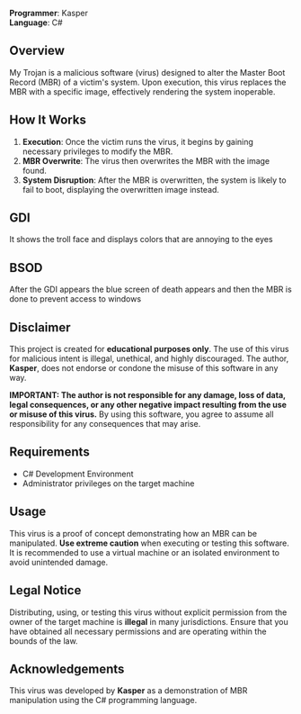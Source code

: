 
**Programmer**: Kasper  
**Language**: C#

## Overview

My Trojan is a malicious software (virus) designed to alter the Master Boot Record (MBR) of a victim's system. Upon execution, this virus replaces the MBR with a specific image, effectively rendering the system inoperable.

## How It Works

1. **Execution**: Once the victim runs the virus, it begins by gaining necessary privileges to modify the MBR.
2. **MBR Overwrite**: The virus then overwrites the MBR with the image found.
3. **System Disruption**: After the MBR is overwritten, the system is likely to fail to boot, displaying the overwritten image instead.

## GDI

It shows the troll face and displays colors that are annoying to the eyes


## BSOD

After the GDI appears the blue screen of death appears and then the MBR is done to prevent access to windows


## Disclaimer

This project is created for **educational purposes only**. The use of this virus for malicious intent is illegal, unethical, and highly discouraged. The author, **Kasper**, does not endorse or condone the misuse of this software in any way. 

**IMPORTANT: The author is not responsible for any damage, loss of data, legal consequences, or any other negative impact resulting from the use or misuse of this virus.** By using this software, you agree to assume all responsibility for any consequences that may arise.

## Requirements

- C# Development Environment
- Administrator privileges on the target machine

## Usage

This virus is a proof of concept demonstrating how an MBR can be manipulated. **Use extreme caution** when executing or testing this software. It is recommended to use a virtual machine or an isolated environment to avoid unintended damage.

## Legal Notice

Distributing, using, or testing this virus without explicit permission from the owner of the target machine is **illegal** in many jurisdictions. Ensure that you have obtained all necessary permissions and are operating within the bounds of the law.

## Acknowledgements

This virus was developed by **Kasper** as a demonstration of MBR manipulation using the C# programming language.
